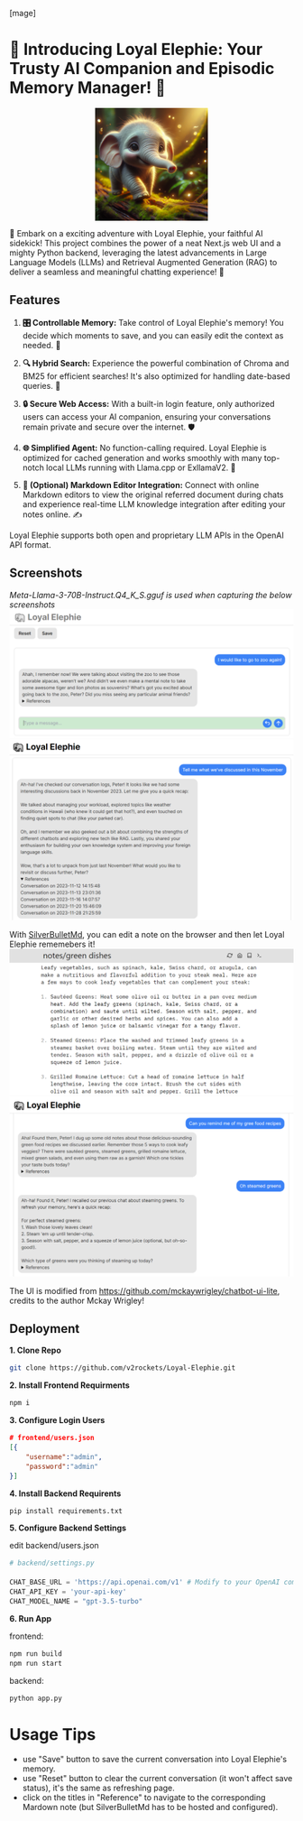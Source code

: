 [mage]
# 🐘 Introducing Loyal Elephie: Your Trusty AI Companion and Episodic Memory Manager! 🧠
<p align="center">
  <img src=".public/image.png" alt="Your image description" width="200" style="display: block; margin: 0 auto;">
</p>
🚀 Embark on a exciting adventure with Loyal Elephie, your faithful AI sidekick! This project combines the power of a neat Next.js web UI and a mighty Python backend, leveraging the latest advancements in Large Language Models (LLMs) and Retrieval Augmented Generation (RAG) to deliver a seamless and meaningful chatting experience! 🎉

## Features

1. **🎛️ Controllable Memory:** Take control of Loyal Elephie's memory! You decide which moments to save, and you can easily edit the context as needed. 📝

2. **🔍 Hybrid Search:** Experience the powerful combination of Chroma and BM25 for efficient searches! It's also optimized for handling date-based queries. 📅

3. **🔒 Secure Web Access:** With a built-in login feature, only authorized users can access your AI companion, ensuring your conversations remain private and secure over the internet. 🛡️

4. **🌐 Simplified Agent:** No function-calling required. Loyal Elephie is optimized for cached generation and works smoothly with many top-notch local LLMs running with Llama.cpp or ExllamaV2. 💬

5. **📝 (Optional) Markdown Editor Integration:** Connect with online Markdown editors to view the original referred document during chats and experience real-time LLM knowledge integration after editing your notes online. ✍️

Loyal Elephie supports both open and proprietary LLM APIs in the OpenAI API format. 

## Screenshots 
*Meta-Llama-3-70B-Instruct.Q4_K_S.gguf is used when capturing the below screenshots*
![](.public/screenshot1.png)
![](.public/screenshot2.png)

With [SilverBulletMd](https://github.com/silverbulletmd/silverbullet), you can edit a note on the browser and then let Loyal Elephie rememebers it!
![](.public/screenshot4.png)
![](.public/screenshot3.png)

The UI is modified from https://github.com/mckaywrigley/chatbot-ui-lite, credits to the author Mckay Wrigley!

## Deployment

**1. Clone Repo**

```bash
git clone https://github.com/v2rockets/Loyal-Elephie.git
```

**2. Install Frontend Requirments**

```bash
npm i
```

**3. Configure Login Users**
```json
# frontend/users.json
[{
    "username":"admin",
    "password":"admin"
}]
```

**4. Install Backend Requirents**

```bash
pip install requirements.txt
```

**5. Configure Backend Settings**

edit backend/users.json
```python
# backend/settings.py

CHAT_BASE_URL = 'https://api.openai.com/v1' # Modify to your OpenAI compatible API url
CHAT_API_KEY = 'your-api-key'
CHAT_MODEL_NAME = "gpt-3.5-turbo"
```

**6. Run App**

frontend:
```bash
npm run build
npm run start
```
backend:
```bash
python app.py
```

# Usage Tips
* use "Save" button to save the current conversation into Loyal Elephie's memory.
* use "Reset" button to clear the current conversation (it won't affect save status), it's the same as refreshing page.
* click on the titles in "Reference" to navigate to the corresponding Mardown note (but SilverBulletMd has to be hosted and configured).

